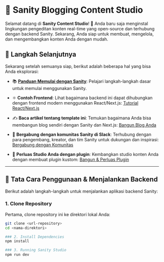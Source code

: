 # 📝 Sanity Blogging Content Studio

Selamat datang di **Sanity Content Studio**! 🎉 Anda baru saja menginstal lingkungan pengeditan konten real-time yang open-source dan terhubung dengan backend Sanity. Sekarang, Anda siap untuk membuat, mengelola, dan mengembangkan konten Anda dengan mudah.

## 🚀 Langkah Selanjutnya

Sekarang setelah semuanya siap, berikut adalah beberapa hal yang bisa Anda eksplorasi:

- 📚 **[Panduan Memulai dengan Sanity](https://www.sanity.io/docs/introduction/getting-started?utm_source=readme)**: Pelajari langkah-langkah dasar untuk memulai menggunakan Sanity.

- ⚛️ **Contoh Frontend**: Lihat bagaimana backend ini dapat dihubungkan dengan frontend modern menggunakan React/Next.js: [Tutorial React/Next.js](https://github.com/sanity-io/tutorial-sanity-blog-react-next)

- ✍️ **Baca artikel tentang template ini**: Temukan bagaimana Anda bisa membangun blog sendiri dengan Sanity dan Next.js: [Bangun Blog Anda](https://www.sanity.io/blog/build-your-own-blog-with-sanity-and-next-js?utm_source=readme)

- 💬 **Bergabung dengan komunitas Sanity di Slack**: Terhubung dengan para pengembang, kreator, dan tim Sanity untuk dukungan dan inspirasi: [Bergabung dengan Komunitas](https://slack.sanity.io/?utm_source=readme)

- 🔧 **Perluas Studio Anda dengan plugin**: Kembangkan studio konten Anda dengan membuat plugin kustom: [Bangun & Perluas Plugin](https://www.sanity.io/docs/content-studio/extending?utm_source=readme)

---

## 🔧 Tata Cara Penggunaan & Menjalankan Backend

Berikut adalah langkah-langkah untuk menjalankan aplikasi backend Sanity:

### 1. Clone Repository
Pertama, clone repository ini ke direktori lokal Anda:
```bash
git clone <url-repository>
cd <nama-direktori>

### 2. Install Dependencies
npm install

### 3. Running Sanity Studio
npm run dev